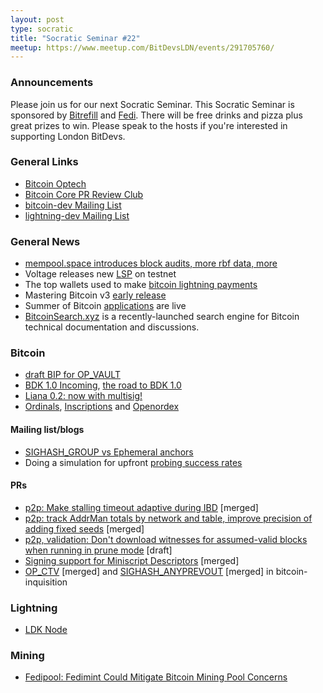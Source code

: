 ```yaml
---
layout: post
type: socratic
title: "Socratic Seminar #22"
meetup: https://www.meetup.com/BitDevsLDN/events/291705760/
---
```


### Announcements

Please join us for our next Socratic Seminar. This Socratic Seminar is sponsored by [Bitrefill](https://bitrefill.com)
and [Fedi](https://www.fedi.xyz/). There will be free drinks and pizza plus great prizes to win.
Please speak to the hosts if you're interested in supporting London BitDevs.

### General Links

* [Bitcoin Optech](https://bitcoinops.org)
* [Bitcoin Core PR Review Club](https://bitcoincore.reviews)
* [bitcoin-dev Mailing List](https://lists.linuxfoundation.org/pipermail/bitcoin-dev)
* [lightning-dev Mailing List](https://lists.linuxfoundation.org/pipermail/lightning-dev)

### General News

* [mempool.space introduces block audits, more rbf data, more](https://twitter.com/mempool/status/1625489545230954499)
* Voltage releases new [LSP](https://voltage.cloud/blog/voltage-announcements/introducing-flow-v2/) on testnet
* The top wallets used to make [bitcoin lightning payments](https://twitter.com/BitPay/status/1628077236443131909)
* Mastering Bitcoin v3 [early release](https://twitter.com/hrdng/status/1628862270607605761)
* Summer of Bitcoin [applications](https://twitter.com/summerofbitcoin/status/1614553159430721537) are live
* [BitcoinSearch.xyz](https://bitcoinsearch.xyz/) is a recently-launched search engine for Bitcoin technical documentation and discussions.

### Bitcoin

* [draft BIP for OP_VAULT](https://github.com/jamesob/bips/blob/jamesob-23-02-opvault/bip-vaults.mediawiki)
* [BDK 1.0 Incoming](https://github.com/LLFourn/bdk_core_staging), [the road to BDK 1.0](https://bitcoindevkit.org/blog/road-to-bdk-1/)
* [Liana 0.2: now with multisig!](https://github.com/wizardsardine/liana/releases/tag/0.2)
* [Ordinals](https://docs.ordinals.com/), [Inscriptions](https://docs.ordinals.com/inscriptions.html) and [Openordex](https://openordex.org/)

#### Mailing list/blogs

* [SIGHASH_GROUP vs Ephemeral anchors](https://lists.linuxfoundation.org/pipermail/bitcoin-dev/2023-January/021334.html)
* Doing a simulation for upfront [probing success rates](https://lists.linuxfoundation.org/pipermail/lightning-dev/2023-February/003853.html)

#### PRs
* [p2p: Make stalling timeout adaptive during IBD](https://github.com/bitcoin/bitcoin/pull/25880) [merged]
* [p2p: track AddrMan totals by network and table, improve precision of adding fixed seeds](https://github.com/bitcoin/bitcoin/pull/26847) [merged]
* [p2p, validation: Don't download witnesses for assumed-valid blocks when running in prune mode](https://github.com/bitcoin/bitcoin/pull/27050) [draft]
* [Signing support for Miniscript Descriptors](https://github.com/bitcoin/bitcoin/pull/24149) [merged]
* [OP_CTV](https://github.com/bitcoin-inquisition/bitcoin/pull/17) [merged] and [SIGHASH_ANYPREVOUT](https://github.com/bitcoin-inquisition/bitcoin/pull/18) [merged] in bitcoin-inquisition

### Lightning

* [LDK Node](https://github.com/lightningdevkit/ldk-node)

### Mining

* [Fedipool: Fedimint Could Mitigate Bitcoin Mining Pool Concerns](https://www.discreetlog.com/fedipool/)
